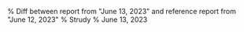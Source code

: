 % Diff between report from "June 13, 2023" and reference report from "June 12, 2023"
% Strudy
% June 13, 2023


